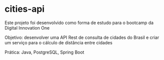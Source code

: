 # cities-api

Este projeto foi desenvolvido como forma de estudo para o bootcamp da Digital Innovation One

Objetivo: desenvolver uma API Rest de consulta de cidades do Brasil e criar um serviço para o cálculo de distância entre cidades

Prática: Java, PostgreSQL, Spring Boot
